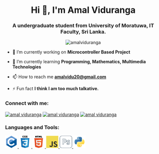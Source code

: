 <h1 align="center">Hi 👋, I'm Amal Viduranga</h1>
<h3 align="center">A undergraduate student from University of Moratuwa, IT Faculty, Sri Lanka.</h3>

<p align="center"> <img src="https://komarev.com/ghpvc/?username=amalviduranga&label=Profile%20views&color=0e75b6&style=flat" alt="amalviduranga" /> </p>

- 🔭 I’m currently working on **Microcontroller Based Project**

- 🌱 I’m currently learning **Programming, Mathematics, Multimedia Technologies**

- 📫 How to reach me **amalvidu20@gmail.com**

- ⚡ Fun fact **I think I am too much talkative.**

<h3 align="left">Connect with me:</h3>
<p align="left">
<a href="https://www.linkedin.com/in/amal-viduranga-0432a427a?utm_source=share&utm_campaign=share_via&utm_content=profile&utm_medium=android_app" target="blank"><img align="center" src="https://raw.githubusercontent.com/rahuldkjain/github-profile-readme-generator/master/src/images/icons/Social/linked-in-alt.svg" alt="amal viduranga" height="30" width="40" /></a>
<a href="https://www.facebook.com/profile.php?id=100013583265060&mibextid=kFxxJD" target="blank"><img align="center" src="https://raw.githubusercontent.com/rahuldkjain/github-profile-readme-generator/master/src/images/icons/Social/facebook.svg" alt="amal viduranga" height="30" width="40" /></a>
<a href="https://www.youtube.com/@amalvidu" target="blank"><img align="center" src="https://raw.githubusercontent.com/rahuldkjain/github-profile-readme-generator/master/src/images/icons/Social/youtube.svg" alt="amal viduranga" height="30" width="40" /></a>
</p>

<h3 align="left">Languages and Tools:</h3>
<p align="left"> <a href="https://www.cprogramming.com/" target="_blank" rel="noreferrer"> <img src="https://raw.githubusercontent.com/devicons/devicon/master/icons/c/c-original.svg" alt="c" width="40" height="40"/> </a> <a href="https://www.w3schools.com/css/" target="_blank" rel="noreferrer"> <img src="https://raw.githubusercontent.com/devicons/devicon/master/icons/css3/css3-original-wordmark.svg" alt="css3" width="40" height="40"/> </a> <a href="https://www.w3.org/html/" target="_blank" rel="noreferrer"> <img src="https://raw.githubusercontent.com/devicons/devicon/master/icons/html5/html5-original-wordmark.svg" alt="html5" width="40" height="40"/> </a> <a href="https://developer.mozilla.org/en-US/docs/Web/JavaScript" target="_blank" rel="noreferrer"> <img src="https://raw.githubusercontent.com/devicons/devicon/master/icons/javascript/javascript-original.svg" alt="javascript" width="40" height="40"/> </a> <a href="https://www.photoshop.com/en" target="_blank" rel="noreferrer"> <img src="https://raw.githubusercontent.com/devicons/devicon/master/icons/photoshop/photoshop-line.svg" alt="photoshop" width="40" height="40"/> </a> <a href="https://www.python.org" target="_blank" rel="noreferrer"> <img src="https://raw.githubusercontent.com/devicons/devicon/master/icons/python/python-original.svg" alt="python" width="40" height="40"/> </a> </p>
